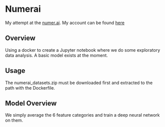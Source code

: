 # Numerai

My attempt at the [numer.ai](https://numer.ai/). My account can be found [here](https://numer.ai/emahony)

## Overview

Using a docker to create a Jupyter notebook where we do some exploratory data analysis.
A basic model exists at the moment.

## Usage

The numerai_datasets.zip must be downloaded first and extracted to the path with the Dockerfile.

## Model Overview

We simply average the 6 feature categories and train a deep neural network on them.
